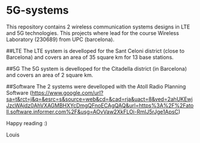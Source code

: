 # 5G-systems
This repository contains 2 wireless communication systems designs in LTE and 5G technologies.
This projects where lead for the course Wireless Laboratory  (230689) from UPC (barcelona).

##LTE
The LTE system is develloped for the Sant Celoni district (close to Barcelona) and covers an area of 35 square km for 13 base stations.

##5G
The 5G system is develloped for the Citadella district (in Barcelona) and covers an area of 2 square km.

##Software
The 2 systems were develloped with the Atoll Radio Planning Software 
(https://www.google.com/url?sa=t&rct=j&q=&esrc=s&source=web&cd=&cad=rja&uact=8&ved=2ahUKEwjJzcWAjdz0AhVXAGMBHXYcDmgQFnoECAgQAQ&url=https%3A%2F%2Fatoll.software.informer.com%2F&usg=AOvVaw2XkFLOi-RmIJ5rJge1ApsC)

Happy reading :)

Louis
